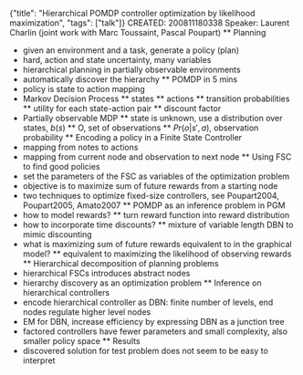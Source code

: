 {"title": "Hierarchical POMDP controller optimization by likelihood maximization", "tags": ["talk"]}
CREATED: 200811180338
Speaker: Laurent Charlin (joint work with Marc Toussaint, Pascal Poupart)
** Planning
 * given an environment and a task, generate a policy (plan)
 * hard, action and state uncertainty, many variables
 * hierarchical planning in partially observable environments
 * automatically discover the hierarchy
** POMDP in 5 mins
 * policy is state to action mapping
 * Markov Decision Process
 ** states
 ** actions
 ** transition probabilities
 ** utility for each state-action pair
 ** discount factor
 * Partially observable MDP
 ** state is unknown, use a distribution over states, $b(s)$
 ** O, set of observations
 ** $Pr(o|s',a)$, observation probability
** Encoding a policy in a Finite State Controller
 * mapping from notes to actions
 * mapping from current node and observation to next node
** Using FSC to find good policies
 * set the parameters of the FSC as variables of the optimization problem
 * objective is to maximize sum of future rewards from a starting node
 * two techniques to optimize fixed-size controllers, see Poupart2004, Poupart2005, Amato2007
** POMDP as an inference problem in PGM
 * how to model rewards?
 ** turn reward function into reward distribution
 * how to incorporate time discounts?
 ** mixture of variable length DBN to mimic discounting
 * what is maximizing sum of future rewards equivalent to in the graphical model?
 ** equivalent to maximizing the likelihood of observing rewards
** Hierarchical decomposition of planning problems
 * hierarchical FSCs introduces abstract nodes
 * hierarchy discovery as an optimization problem
** Inference on hierarchical controllers
 * encode hierarchical controller as DBN: finite number of levels, end nodes regulate higher level nodes
 * EM for DBN, increase efficiency by expressing DBN as a junction tree
 * factored controllers have fewer parameters and small complexity, also smaller policy space
** Results
 * discovered solution for test problem does not seem to be easy to interpret
